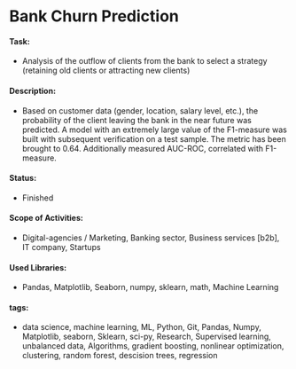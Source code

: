 # Bank Churn Prediction

#### Task: 
- Analysis of the outflow of clients from the bank to select a strategy (retaining old clients or attracting new clients)

#### Description:
- Based on customer data (gender, location, salary level, etc.), the probability of the client leaving the bank in the near future was predicted. A model with an extremely large value of the F1-measure was built with subsequent verification on a test sample. The metric has been brought to 0.64. Additionally measured AUC-ROC, correlated with F1-measure.

#### Status:
- Finished

#### Scope of Activities: 
- Digital-agencies / Marketing, Banking sector, Business services [b2b], IT company, Startups

#### Used Libraries:
- Pandas, Matplotlib, Seaborn, numpy, sklearn, math, Machine Learning

#### tags:
- data science, machine learning, ML, Python, Git, Pandas, Numpy, Matplotlib, seaborn, Sklearn, sci-py, Research, Supervised learning, unbalanced data, Algorithms, gradient boosting, nonlinear optimization, clustering, random forest, descision trees, regression